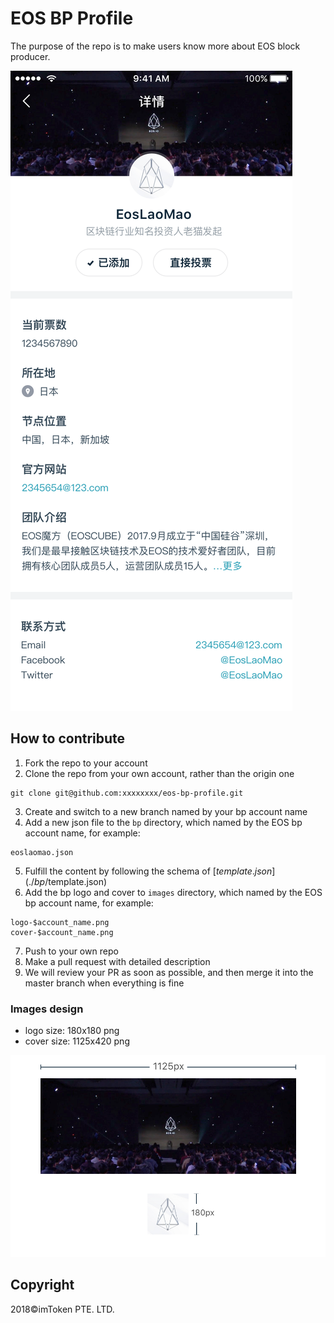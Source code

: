 # EOS BP Profile


The purpose of the repo is to make users know more about EOS block producer.

![example](tutorial/eos_bp_profile.jpg)

## How to contribute

1. Fork the repo to your account
2. Clone the repo from your own account, rather than the origin one
```
git clone git@github.com:xxxxxxxx/eos-bp-profile.git
```
3. Create and switch to a new branch named by your bp account name
4. Add a new json file to the `bp` directory, which named by the EOS bp account name, for example:  
```
eoslaomao.json
```
5. Fulfill the content by following the schema of [$template.json](./bp/$template.json)
6. Add the bp logo and cover to `images` directory, which named by the EOS bp account name, for example:  
```
logo-$account_name.png
cover-$account_name.png
```
7. Push to your own repo
8. Make a pull request with detailed description
9. We will review your PR as soon as possible, and then merge it into the master branch when everything is fine


### Images design 
- logo size: 180x180 png
- cover size: 1125x420 png

![example](tutorial/image_example.jpg)


## Copyright

2018&copy;imToken PTE. LTD.